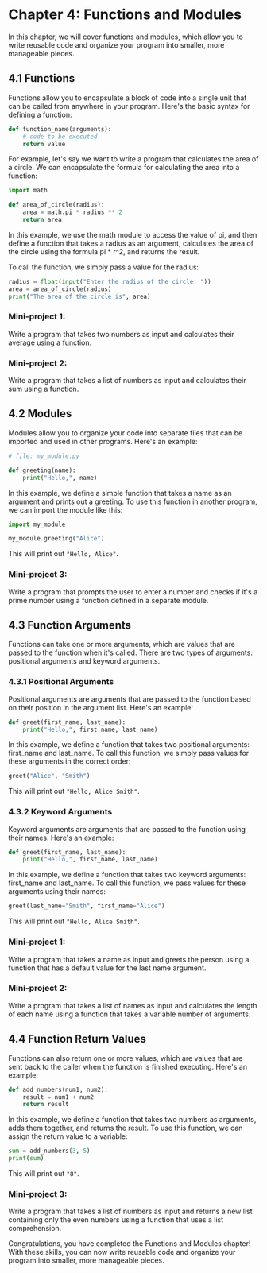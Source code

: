 # Chapter 4: Functions and Modules

In this chapter, we will cover functions and modules, which allow you to write reusable code and organize your program into smaller, more manageable pieces.

## 4.1 Functions

Functions allow you to encapsulate a block of code into a single unit that can be called from anywhere in your program. Here's the basic syntax for defining a function:

```py
def function_name(arguments):
    # code to be executed
    return value
```

For example, let's say we want to write a program that calculates the area of a circle. We can encapsulate the formula for calculating the area into a function:

```py
import math

def area_of_circle(radius):
    area = math.pi * radius ** 2
    return area
```

In this example, we use the math module to access the value of pi, and then define a function that takes a radius as an argument, calculates the area of the circle using the formula pi * r^2, and returns the result.

To call the function, we simply pass a value for the radius:

```py
radius = float(input("Enter the radius of the circle: "))
area = area_of_circle(radius)
print("The area of the circle is", area)
```

### Mini-project 1: 

Write a program that takes two numbers as input and calculates their average using a function.

### Mini-project 2: 

Write a program that takes a list of numbers as input and calculates their sum using a function.

## 4.2 Modules

Modules allow you to organize your code into separate files that can be imported and used in other programs. Here's an example:

```py
# file: my_module.py

def greeting(name):
    print("Hello,", name)
```

In this example, we define a simple function that takes a name as an argument and prints out a greeting. To use this function in another program, we can import the module like this:

```py
import my_module

my_module.greeting("Alice")
```

This will print out `"Hello, Alice"`.

### Mini-project 3: 

Write a program that prompts the user to enter a number and checks if it's a prime number using a function defined in a separate module.

## 4.3 Function Arguments

Functions can take one or more arguments, which are values that are passed to the function when it's called. There are two types of arguments: positional arguments and keyword arguments.

### 4.3.1 Positional Arguments

Positional arguments are arguments that are passed to the function based on their position in the argument list. Here's an example:

```py
def greet(first_name, last_name):
    print("Hello,", first_name, last_name)
```

In this example, we define a function that takes two positional arguments: first_name and last_name. To call this function, we simply pass values for these arguments in the correct order:

```py
greet("Alice", "Smith")
```

This will print out `"Hello, Alice Smith"`.

### 4.3.2 Keyword Arguments

Keyword arguments are arguments that are passed to the function using their names. Here's an example:

```py
def greet(first_name, last_name):
    print("Hello,", first_name, last_name)
```

In this example, we define a function that takes two keyword arguments: first_name and last_name. To call this function, we pass values for these arguments using their names:

```py
greet(last_name="Smith", first_name="Alice")
```

This will print out `"Hello, Alice Smith"`.

### Mini-project 1: 

Write a program that takes a name as input and greets the person using a function that has a default value for the last name argument.

### Mini-project 2: 

Write a program that takes a list of names as input and calculates the length of each name using a function that takes a variable number of arguments.

## 4.4 Function Return Values

Functions can also return one or more values, which are values that are sent back to the caller when the function is finished executing. Here's an example:

```py
def add_numbers(num1, num2):
    result = num1 + num2
    return result
```

In this example, we define a function that takes two numbers as arguments, adds them together, and returns the result. To use this function, we can assign the return value to a variable:

```py
sum = add_numbers(3, 5)
print(sum)
```

This will print out `"8"`.

### Mini-project 3: 

Write a program that takes a list of numbers as input and returns a new list containing only the even numbers using a function that uses a list comprehension.

Congratulations, you have completed the Functions and Modules chapter! With these skills, you can now write reusable code and organize your program into smaller, more manageable pieces.